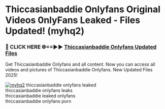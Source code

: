 # Thiccasianbaddie Onlyfans Original Videos 0nlyFans Leaked - Files Updated! (myhq2)

<h3>🔴 CLICK HERE 🌐==►► <a href="https://tinyurl.com/2wckxsce" rel="nofollow">Thiccasianbaddie Onlyfans Updated Files</a></h3>

Get Thiccasianbaddie Onlyfans and all content. Now you can access all videos and pictures of Thiccasianbaddie Onlyfans. New Updated Files 2025!

[![myhq2](https://i.imgur.com/AFduVYN.gif)](https://tinyurl.com/2wckxsce)
thiccasianbaddie onlyfans leaked<br>
thiccasianbaddie onlyfans leaks<br>
thiccasianbaddie leaked onlyfans<br>
thiccasianbaddie onlyfans porn